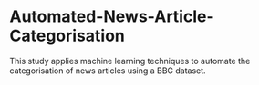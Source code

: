 # Automated-News-Article-Categorisation
This study applies machine learning techniques to automate the categorisation of news articles using a BBC dataset.
